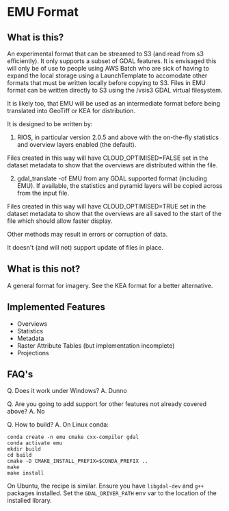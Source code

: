 # EMU Format

## What is this?

An experimental format that can be streamed to S3 (and read from s3 efficiently). 
It only supports a subset of GDAL features. It is envisaged this will only be of use
to people using AWS Batch who are sick of having to expand the local storage
using a LaunchTemplate to accomodate other formats that must be written 
locally before copying to S3. Files in EMU format can be written directly to S3
using the /vsis3 GDAL virtual filesystem.

It is likely too, that EMU will be used as an intermediate format before 
being translated into GeoTiff or KEA for distribution. 


It is designed to be written by:

1. RIOS, in particular version 2.0.5 and above
with the on-the-fly statistics and overview layers enabled (the default). 

Files created in this way will have CLOUD_OPTIMISED=FALSE set in the dataset
metadata to show that the overviews are distributed within the file.

2. gdal_translate -of EMU from any GDAL supported format (including EMU). If available,
the statistics and pyramid layers will be copied across from the input file.

Files created in this way will have CLOUD_OPTIMISED=TRUE set in the dataset
metadata to show that the overviews are all saved to the start of the file
which should allow faster display.


Other methods may result in errors or corruption of data. 

It doesn't (and will not) support update of files in place. 

## What is this not?

A general format for imagery. See the KEA format for a better alternative.

## Implemented Features

- Overviews
- Statistics
- Metadata
- Raster Attribute Tables (but implementation incomplete)
- Projections

## FAQ's

Q. Does it work under Windows?
A. Dunno

Q. Are you going to add support for other features not already covered above?
A. No

Q. How to build?
A. On Linux conda:
```
conda create -n emu cmake cxx-compiler gdal
conda activate emu
mkdir build
cd build
cmake -D CMAKE_INSTALL_PREFIX=$CONDA_PREFIX ..
make
make install
```
On Ubuntu, the recipe is similar. Ensure you have `libgdal-dev` and `g++` packages installed.
Set the `GDAL_DRIVER_PATH` env var to the location of the installed library.
